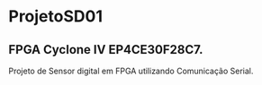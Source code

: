 # ProjetoSD01
## FPGA Cyclone IV EP4CE30F28C7.

Projeto de Sensor digital em FPGA utilizando Comunicação Serial.
